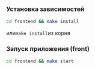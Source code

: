 ### Установка зависимостей
```bash
cd frontend && make install
```
или```make install```из корня

### Запуск приложения (front)
```bash
cd frontend && make start
```